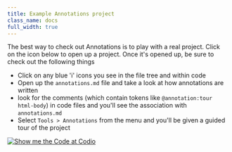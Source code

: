 ```yaml
---
title: Example Annotations project
class_name: docs
full_width: true
---
```


The best way to check out Annotations is to play with a real project. Click on the icon below to open up a project. Once it's opened up, be sure to check out the following things

- Click on any blue 'i' icons you see in the file tree and within code
- Open up the `annotations.md` file and take a look at how annotations are written
- look for the comments (which contain tokens like `@annotation:tour html-body`) in code files and you'll see the association with `annotations.md`
- Select `Tools > Annotations` from the menu and you'll be given a guided tour of the project

[![Show me the Code at Codio](https://codio-public.s3.amazonaws.com/sharing/show-me-the-code.png)](http://codio.com/codio/Impress)

